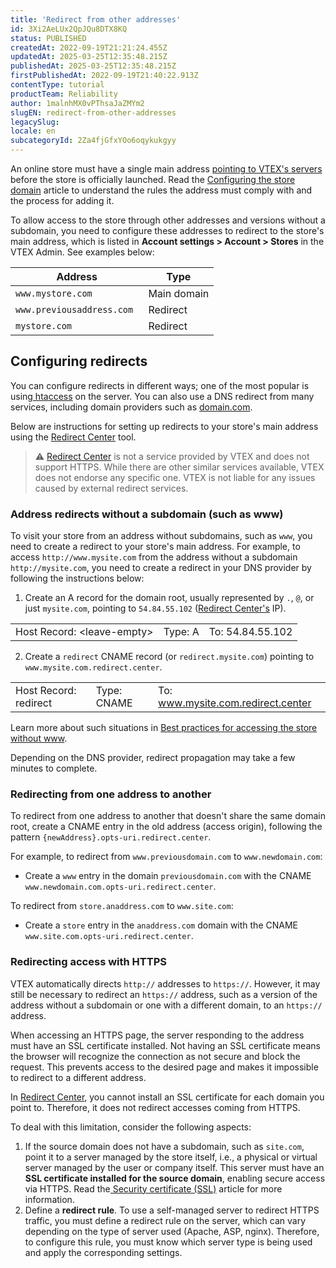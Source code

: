 ```yaml
---
title: 'Redirect from other addresses'
id: 3Xi2AeLUx2QpJQu8DTX8KQ
status: PUBLISHED
createdAt: 2022-09-19T21:21:24.455Z
updatedAt: 2025-03-25T12:35:48.215Z
publishedAt: 2025-03-25T12:35:48.215Z
firstPublishedAt: 2022-09-19T21:40:22.913Z
contentType: tutorial
productTeam: Reliability
author: 1malnhMX0vPThsaJaZMYm2
slugEN: redirect-from-other-addresses
legacySlug: 
locale: en
subcategoryId: 2Za4fjGfxYOo6oqykukgyy
---
```


An online store must have a single main address [pointing to VTEX's servers](/en/tracks/go-live-your-store--4Ns5FxIiksmjsdX2yOTduM/7sM5IMx02zaHvAFTm0OxiJ) before the store is officially launched. Read the [Configuring the store domain](/en/tutorial/configure-the-store-domain--tutorials_2450) article to understand the rules the address must comply with and the process for adding it.

To allow access to the store through other addresses and versions without a subdomain, you need to configure these addresses to redirect to the store's main address, which is listed in **Account settings > Account > Stores** in the VTEX Admin. See examples below:

| Address | Type |
|---|---|
| `www.mystore.com ` | Main domain |
| `www.previousaddress.com ` | Redirect |
| `mystore.com `  | Redirect |

## Configuring redirects

You can configure redirects in different ways; one of the most popular is using[ htaccess](https://developer.mozilla.org/en-US/docs/Learn/Server-side/Apache_Configuration_htaccess) on the server. You can also use a DNS redirect from many services, including domain providers such as [domain.com](http://domain.com/).

Below are instructions for setting up redirects to your store's main address using the [Redirect Center](http://redirect.center/) tool.

> ⚠️ [Redirect Center](http://redirect.center/) is not a service provided by VTEX and does not support HTTPS. While there are other similar services available, VTEX does not endorse any specific one. VTEX is not liable for any issues caused by external redirect services.

### Address redirects without a subdomain (such as www)

To visit your store from an address without subdomains, such as `www`, you need to create a redirect to your store's main address. For example, to access `http://www.mysite.com` from the address without a subdomain `http://mysite.com`, you need to create a redirect in your DNS provider by following the instructions below:

1.	Create an A record for the domain root, usually represented by `.`, `@`, or just `mysite.com`, pointing to `54.84.55.102` ([Redirect Center's](http://redirect.center/) IP).

   |   |   |   |
   |---|---|---|
   | Host Record: <leave-empty\> | Type: A | To: 54.84.55.102 |

2. Create a `redirect` CNAME record (or `redirect.mysite.com`) pointing to `www.mysite.com.redirect.center`.

  |   |   |   |
  |---|---|---|
  | Host Record: redirect | Type: CNAME | To: www.mysite.com.redirect.center |

Learn more about such situations in [Best practices for accessing the store without www](/en/tutorial/best-practices-for-accessing-the-store-without-www--tutorials_4278).

Depending on the DNS provider, redirect propagation may take a few minutes to complete.

### Redirecting from one address to another

To redirect from one address to another that doesn't share the same domain root, create a CNAME entry in the old address (access origin), following the pattern `{newAddress}.opts-uri.redirect.center`.

For example, to redirect from `www.previousdomain.com` to `www.newdomain.com`:

* Create a `www` entry in the domain `previousdomain.com` with the CNAME `www.newdomain.com.opts-uri.redirect.center`.

To redirect from `store.anaddress.com` to `www.site.com`:

*	Create a `store` entry in the `anaddress.com` domain with the CNAME `www.site.com.opts-uri.redirect.center`.

### Redirecting access with HTTPS

VTEX automatically directs `http://` addresses to `https://`. However, it may still be necessary to redirect an `https://` address, such as a version of the address without a subdomain or one with a different domain, to an `https://` address.

When accessing an HTTPS page, the server responding to the address must have an SSL certificate installed. Not having an SSL certificate means the browser will recognize the connection as not secure and block the request. This prevents access to the desired page and makes it impossible to redirect to a different address.

In [Redirect Center](http://redirect.center/), you cannot install an SSL certificate for each domain you point to. Therefore, it does not redirect accesses coming from HTTPS.

To deal with this limitation, consider the following aspects:

1. If the source domain does not have a subdomain, such as `site.com`, point it to a server managed by the store itself, i.e., a physical or virtual server managed by the user or company itself. This server must have an **SSL certificate installed for the source domain**, enabling secure access via HTTPS. Read the[ Security certificate (SSL)](/en/tutorial/hiring-the-security-certificate-sll--tutorials_1308) article for more information.
2. Define a **redirect rule**. To use a self-managed server to redirect HTTPS traffic, you must define a redirect rule on the server, which can vary depending on the type of server used (Apache, ASP, nginx). Therefore, to configure this rule, you must know which server type is being used and apply the corresponding settings.
